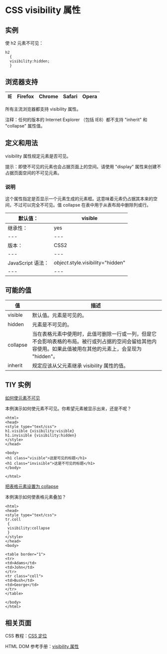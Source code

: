 # CSS visibility 属性



## 实例

使 h2 元素不可见：

```
h2
  {
  visibility:hidden;
  }

```

## 浏览器支持

| IE | Firefox | Chrome | Safari | Opera |
| --- | --- | --- | --- | --- |

所有主流浏览器都支持 visibility 属性。

注释：任何的版本的 Internet Explorer （包括 IE8）都不支持 "inherit" 和 "collapse" 属性值。

## 定义和用法

visibility 属性规定元素是否可见。

提示：即使不可见的元素也会占据页面上的空间。请使用 "display" 属性来创建不占据页面空间的不可见元素。

### 说明

这个属性指定是否显示一个元素生成的元素框。这意味着元素仍占据其本来的空间，不过可以完全不可见。值 collapse 在表中用于从表布局中删除列或行。

| 默认值： | visible |
| --- | --- |
| 继承性： | yes |
| --- | --- |
| 版本： | CSS2 |
| --- | --- |
| JavaScript 语法： | _object_.style.visibility="hidden" |
| --- | --- |

## 可能的值

| 值 | 描述 |
| --- | --- |
| visible | 默认值。元素是可见的。 |
| hidden | 元素是不可见的。 |
| collapse | 当在表格元素中使用时，此值可删除一行或一列，但是它不会影响表格的布局。被行或列占据的空间会留给其他内容使用。如果此值被用在其他的元素上，会呈现为 "hidden"。 |
| inherit | 规定应该从父元素继承 visibility 属性的值。 |

## TIY 实例

[如何使元素不可见](/tiy/t.asp?f=csse_visibility)

本例演示如何使元素不可见。你希望元素被显示出来，还是不呢？

```
<html>
<head>
<style type="text/css">
h1.visible {visibility:visible}
h1.invisible {visibility:hidden}
</style>
</head>

<body>
<h1 class="visible">这是可见的标题</h1>
<h1 class="invisible">这是不可见的标题</h1>
</body>

</html>

```

[把表格元素设置为 collapse](/tiy/t.asp?f=csse_visibility_collapse)

本例演示如何使表格元素叠加？

```
<html>
<head>
<style type="text/css">
tr.coll
 {
 visibility:collapse
 }
</style>
</head>
<body>

<table border="1">
<tr>
<td>Adams</td>
<td>John</td>
</tr>
<tr class="coll">
<td>Bush</td>
<td>George</td>
</tr>
</table>

</body>
</html>

```

## 相关页面

CSS 教程：[CSS 定位](/css/css_positioning.asp "CSS 定位 (Positioning)")

HTML DOM 参考手册：[visibility 属性](/jsref/prop_style_visibility.asp "HTML DOM visibility 属性")



